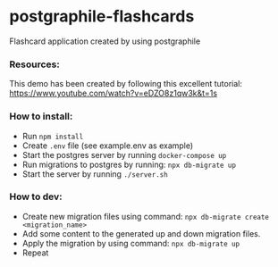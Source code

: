 # postgraphile-flashcards
Flashcard application created by using postgraphile

### Resources:
This demo has been created by following this excellent tutorial: https://www.youtube.com/watch?v=eDZO8z1qw3k&t=1s

### How to install:
- Run `npm install`
- Create `.env` file (see example.env as example)
- Start the postgres server by running `docker-compose up`
- Run migrations to postgres by running: `npx db-migrate up`
- Start the server by running `./server.sh`

### How to dev:
- Create new migration files using command: `npx db-migrate create <migration_name>`
- Add some content to the generated up and down migration files.
- Apply the migration by using command: `npx db-migrate up`
- Repeat
